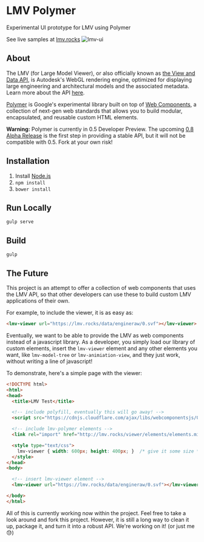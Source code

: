 # LMV Polymer

Experimental UI prototype for LMV using Polymer

See live samples at [lmv.rocks](http://lmv.rocks/)
![lmv-ui](https://cloud.githubusercontent.com/assets/565791/7425569/e9b456e6-ef67-11e4-9c1d-9328b44df298.png)

## About

The LMV (for Large Model Viewer), or also officially known as [the View and Data API](http://developer-autodesk.github.io/), is Autodesk's WebGL rendering engine, optimized for displaying large engineering and architectural models and the associated metadata. Learn more about the API [here](http://developer-autodesk.github.io/).

[Polymer](http://www.polymer-project.org/) is Google's experimental library built on top of [Web Components](http://webcomponents.org/), a collection of next-gen web standards that allows you to build modular, encapsulated, and reusable custom HTML elements.

**Warning:** Polymer is currently in 0.5 Developer Preview. The upcoming [0.8 Alpha Release](https://www.polymer-project.org/0.8/) is the first step in providing a stable API, but it will not be compatible with 0.5. Fork at your own risk!

## Installation

1. Install [Node.js](https://nodejs.org/)
1. `npm install`
1. `bower install`

## Run Locally

`gulp serve`

## Build

`gulp`

## The Future

This project is an attempt to offer a collection of web components that uses the LMV API, so that other developers can use these to build custom LMV applications of their own.

For example, to include the viewer, it is as easy as:
```html
<lmv-viewer url="https://lmv.rocks/data/engineraw/0.svf"></lmv-viewer>
```

Eventually, we want to be able to provide the LMV as web components instead of a javascript library. As a developer, you simply load our library of custom elements, insert the `lmv-viewer` element and any other elements you want, like `lmv-model-tree` or `lmv-animiation-view`, and they just work, without writing a line of javascript!

To demonstrate, here's a simple page with the viewer:
```html
<!DOCTYPE html>
<html>
<head>
  <title>LMV Test</title>

  <!-- include polyfill, eventually this will go away! -->
  <script src="https://cdnjs.cloudflare.com/ajax/libs/webcomponentsjs/0.6.1/webcomponents.min.js"></script>

  <!-- include lmv-polymer elements -->
  <link rel="import" href="http://lmv.rocks/viewer/elements/elements.min.html">

  <style type="text/css">
    lmv-viewer { width: 600px; height: 400px; }  /* give it some size */
  </style>
</head>
<body>

  <!-- insert lmv-viewer element -->
  <lmv-viewer url="https://lmv.rocks/data/engineraw/0.svf"></lmv-viewer>

</body>
</html>
```

All of this is currently working now within the project. Feel free to take a look around and fork this project. However, it is still a long way to clean it up, package it, and turn it into a robust API. We're working on it! (or just me :sweat:)
